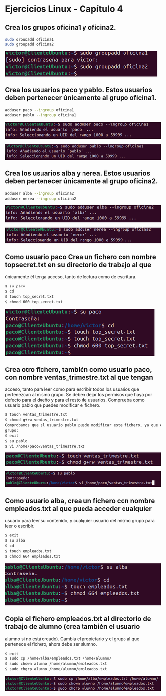 # Ejercicios Linux - Capítulo 4

## Crea los grupos oficina1 y oficina2.

```bash
sudo groupadd oficina1
sudo groupadd oficina2
```

![image.png](image.png)

## Crea los usuarios paco y pablo. Estos usuarios deben pertenecer únicamente al grupo oficina1.

```bash
adduser paco --ingroup oficina1
adduser pablo --ingroup oficina1
```

![image.png](image%201.png)

![image.png](image%202.png)

## Crea los usuarios alba y nerea. Estos usuarios deben pertenecer únicamente al grupo oficina2.

```bash
adduser alba --ingroup oficina2
adduser nerea --ingroup oficina2
```

![image.png](image%203.png)

![image.png](image%204.png)

## Como usuario paco Crea un fichero con nombre topsecret.txt en su directorio de trabajo al que
únicamente él tenga acceso, tanto de lectura como de escritura.

```bash
$ su paco
$ cd
$ touch top_secret.txt
$ chmod 600 top_secret.txt 
```

![image.png](image%205.png)

## Crea otro fichero, también como usuario paco, con nombre ventas_trimestre.txt al que tengan
acceso, tanto para leer como para escribir todos los usuarios que pertenezcan al mismo grupo. Se
deben dejar los permisos que haya por defecto para el dueño y para el resto de usuarios. Comprueba
como usuario pablo que puedes modificar el fichero.

```bash
$ touch ventas_trimestre.txt
$ chmod g+rw ventas_trimestre.txt
Comprobamos que el usuario pablo puede modificar este fichero, ya que es miembro del mismo
grupo:
$ exit
$ su pablo
$ vi /home/paco/ventas_trimestre.txt 
```

![image.png](image%206.png)

![image.png](image%207.png)

## Como usuario alba, crea un fichero con nombre empleados.txt al que pueda acceder cualquier
usuario para leer su contenido, y cualquier usuario del mismo grupo para leer o escribir.

```bash
$ exit
$ su alba
$ cd
$ touch empleados.txt
$ chmod 664 empleados.txt 
```

![image.png](image%208.png)

## Copia el fichero empleados.txt al directorio de trabajo de alumno (crea también el usuario
alumno si no está creado). Cambia el propietario y el grupo al que pertenece el fichero, ahora debe ser
alumno.

```bash
$ exit
$ sudo cp /home/alba/empleados.txt /home/alumno/
$ sudo chown alumno /home/alumno/empleados.txt
$ sudo chgrp alumno /home/alumno/empleados.txt

```

![image.png](image%209.png)